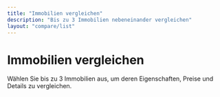 ```yaml
---
title: "Immobilien vergleichen"
description: "Bis zu 3 Immobilien nebeneinander vergleichen"
layout: "compare/list"
---
```


# Immobilien vergleichen

Wählen Sie bis zu 3 Immobilien aus, um deren Eigenschaften, Preise und Details zu vergleichen.
